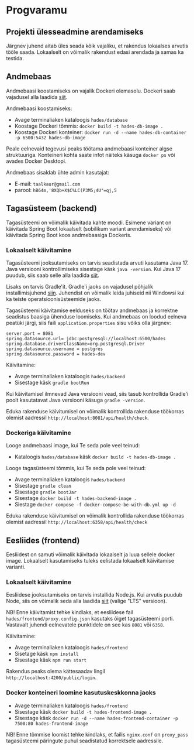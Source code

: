 # Progvaramu


## Projekti ülesseadmine arendamiseks
Järgnev juhend aitab üles seada kõik vajaliku, et rakendus lokaalses arvutis tööle saada. Lokaalselt on võimalik rakendust edasi arendada ja samas ka testida.

## Andmebaas

Andmebaasi koostamiseks on vajalik Dockeri olemasolu. Dockeri saab vajadusel alla laadida [siit](https://www.docker.com/products/docker-desktop/).

Andmebaasi koostamiseks: 
* Avage terminaliaken kataloogis ```hades/database```
* Koostage Dockeri tõmmis: ```docker build -t hades-db-image .```
* Koostage Dockeri konteiner: ```docker run -d --name hades-db-container -p 6500:5432 hades-db-image```

Peale eelnevaid tegevusi peaks töötama andmebaasi konteiner algse struktuuriga. 
Konteineri kohta saate infot näiteks käsuga ```docker ps``` või avades Docker Desktopi.

Andmebaas sisaldab ühte admin kasutajat:  
- E-mail: ``taalkaur@gmail.com``
- parool: ``hB64m,'8XQb+X$C%LC(P3M5;4U"=qj,5``

## Tagasüsteem (backend)

Tagasüsteemi on võimalik käivitada kahte moodi. Esimene variant on käivitada Spring Boot lokaalselt (sobilikum variant arendamiseks) või
käivitada Spring Boot koos andmebaasiga Dockeris.

### Lokaalselt käivitamine

Tagasüsteemi jooksutamiseks on tarvis seadistada arvuti kasutama Java 17. Java versiooni kontrollimiseks sisestage käsk ``java -version``.
Kui Java 17 puudub, siis saab selle alla laadida [siit](https://www.oracle.com/java/technologies/javase/jdk17-archive-downloads.html).

Lisaks on tarvis Gradle'it. Gradle'i jaoks on vajadusel põhjalik installimisjuhend [siin](https://gradle.org/install/). Juhendist on võimalik
leida juhiseid nii Windowsi kui ka teiste operatsioonisüsteemide jaoks.

Tagasüsteemi käivitamise eelduseks on töötav andmebaas ja korrektne seadistus baasiga ühenduse loomiseks. Kui andmebaas on loodud eelneva peatüki 
järgi, siis faili `application.properties` sisu võiks olla järgnev:

```
server.port = 8081
spring.datasource.url= jdbc:postgresql://localhost:6500/hades
spring.database.driverClassName=org.postgresql.Driver
spring.datasource.username = postgres
spring.datasource.password = hades-dev
```

Käivitamine:

- Avage terminaliaken kataloogis ``hades/backend``
- Sisestage käsk ``gradle bootRun``

Kui käivitamisel ilmnevad Java versiooni vead, siis tasub kontrollida Gradle'i poolt kasutatavat Java versiooni käsuga ``gradle -version``.  

Eduka rakenduse käivitumisel on võimalik kontrollida rakenduse töökorras olemist aadressil ``http://localhost:8081/api/health/check``.

### Dockeriga käivitamine

Looge andmebaasi image, kui Te seda pole veel teinud:
- Kataloogis `hades/database` käsk `docker build -t hades-db-image .`

Looge tagasüsteemi tõmmis, kui Te seda pole veel teinud:
- Avage terminaliaken kataloogis `hades/backend`
- Sisestage `gradle clean`
- Sisestage `gradle bootJar`
- Sisestage `docker build -t hades-backend-image .`
- Siestage `docker compose -f docker-compose-be-with-db.yml up -d`

Eduka rakenduse käivitumisel on võimalik kontrollida rakenduse töökorras olemist aadressil `http://localhost:6358/api/health/check`

## Eesliides (frontend)

Eesliidest on samuti võimalik käivitada lokaalselt ja luua sellele docker image. 
Lokaalselt kasutamiseks tuleks eelistada lokaalselt käivitamise varianti.

### Lokaalselt käivitamine

Eesliidese jooksutamiseks on tarvis installida Node.js. Kui arvutis puudub Node, 
siis on võimalik seda alla laadida [siit](https://nodejs.org/en/download) (valige "LTS" versioon).

NB! Enne käivitamist tehke kindlaks, et eesliidese fail `hades/frontend/proxy.config.json` kasutaks õiget tagasüsteemi porti.
Vastavalt juhendi eelnevatele punktidele on see kas `8081` või `6358`.

Käivitamine:  
- Avage terminaliaken kataloogis `hades/frontend`
- Sisetage käsk `npm install`
- Sisestage käsk `npm run start`

Rakendus peaks olema kättesaadav lingil `http://localhost:4200/public/login`.


### Docker konteineri loomine kasutuskeskkonna jaoks

- Avage terminaliaken kataloogis `hades/frontend`
- Sisestage käsk `docker build -t hades-frontend-image .`
- Sisestage käsk `docker run -d --name hades-frontend-container -p 7500:80 hades-frontend-image`

NB! Enne tõmmise loomist tehke kindlaks, et failis `nginx.conf` on `proxy_pass` tagasüsteemi päringute puhul seadistatud korrektsele aadressile.
